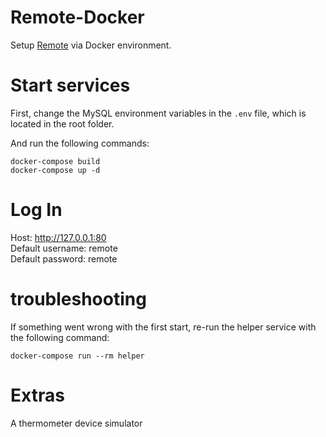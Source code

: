 # Remote-Docker
Setup [Remote](https://github.com/Chrazee/Remote) via Docker environment.  

# Start services
First, change the MySQL environment variables in the `.env` file, which is located in the root folder.

And run the following commands:
```shell script
docker-compose build
docker-compose up -d
```

# Log In
Host: http://127.0.0.1:80  
Default username: remote  
Default password: remote

# troubleshooting
If something went wrong with the first start, re-run the helper service with the following command:
```shell script
docker-compose run --rm helper
```

# Extras
A thermometer device simulator
